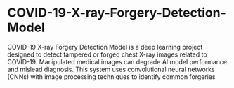 # COVID-19-X-ray-Forgery-Detection-Model
COVID-19 X-ray Forgery Detection Model is a deep learning project designed to detect tampered or forged chest X-ray images related to COVID-19. Manipulated medical images can degrade AI model performance and mislead diagnosis. This system uses convolutional neural networks (CNNs) with image processing techniques to identify common forgeries 
